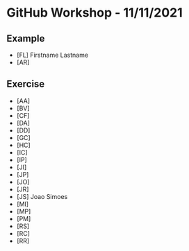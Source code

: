 # GitHub Workshop - 11/11/2021

## Example

- [FL] Firstname Lastname
- [AR]  

## Exercise

- [AA]
- [BV]
- [CF]
- [DA]
- [DD]
- [GC]
- [HC]
- [IC]
- [IP]
- [JI]
- [JP]
- [JO]
- [JR]
- [JS] Joao Simoes
- [MI]
- [MP]
- [PM]
- [RS]
- [RC]
- [RR]
